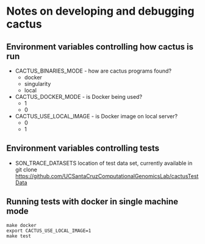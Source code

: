 # Notes on developing and debugging cactus


## Environment variables controlling how cactus is run
- CACTUS_BINARIES_MODE - how are cactus programs found?
  - docker <default>
  - singularity
  - local
- CACTUS_DOCKER_MODE - is Docker being used?
  - 1 <default>
  - 0
- CACTUS_USE_LOCAL_IMAGE - is Docker image on local server?
  - 0 <default>
  - 1

## Environment variables controlling tests
- SON_TRACE_DATASETS location of test data set, currently available in
    git clone https://github.com/UCSantaCruzComputationalGenomicsLab/cactusTestData

## Running tests with docker in single machine mode
    make docker
    export CACTUS_USE_LOCAL_IMAGE=1
    make test
